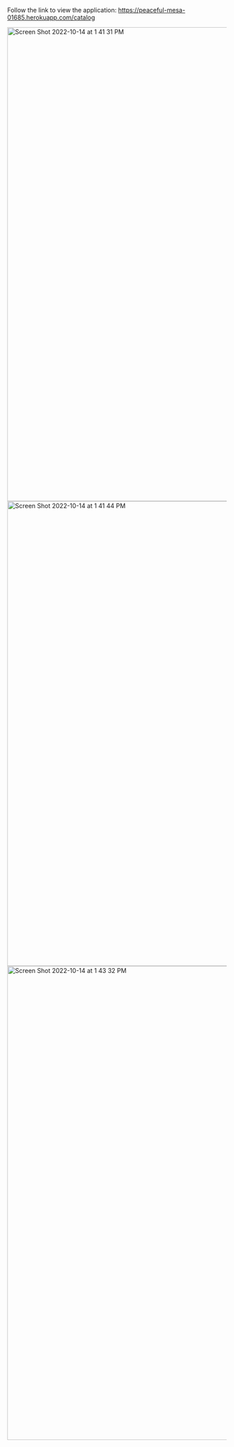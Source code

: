 Follow the link to view the application: https://peaceful-mesa-01685.herokuapp.com/catalog

<img width="1088" alt="Screen Shot 2022-10-14 at 1 41 31 PM" src="https://user-images.githubusercontent.com/76967126/195939963-07b3dee2-bbdd-4578-9626-5b864147b709.png">

<img width="1067" alt="Screen Shot 2022-10-14 at 1 41 44 PM" src="https://user-images.githubusercontent.com/76967126/195939967-e59135a8-ed85-47ab-8a5d-6f74094cef13.png">

<img width="1088" alt="Screen Shot 2022-10-14 at 1 43 32 PM" src="https://user-images.githubusercontent.com/76967126/195940231-b770f48f-6981-4149-802d-1d9d63e41367.png">
